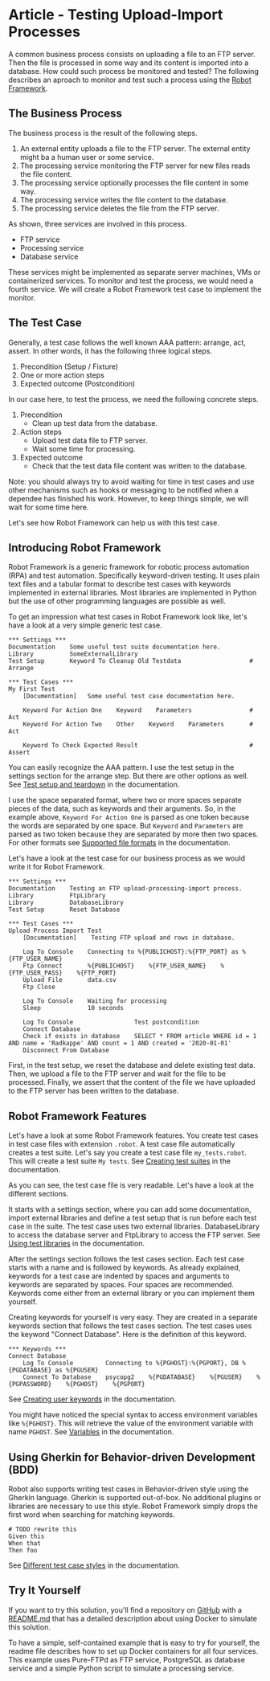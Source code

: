 # Article - Testing Upload-Import Processes

A common business process consists on uploading a file to an FTP server. Then the file is processed in some way and its content is imported into a database. How could such process be monitored and tested? The following describes an aproach to monitor and test such a process using the [Robot Framework](https://robotframework.org/).

## The Business Process

The business process is the result of the following steps.

1. An external entity uploads a file to the FTP server. The external entity might ba a human user or some service.
2. The processing service monitoring the FTP server for new files reads the file content.
3. The processing service optionally processes the file content in some way.
4. The processing service writes the file content to the database.
5. The processing service deletes the file from the FTP server.

As shown, three services are involved in this process.

- FTP service
- Processing service
- Database service

These services might be implemented as separate server machines, VMs or containerized services. To monitor and test the process, we would need a fourth service. We will create a Robot Framework test case to implement the monitor.

## The Test Case

Generally, a test case follows the well known AAA pattern: arrange, act, assert. In other words, it has the following three logical steps.

1. Precondition (Setup / Fixture)
2. One or more action steps
3. Expected outcome (Postcondition)

In our case here, to test the process, we need the following concrete steps.

1. Precondition
   - Clean up test data from the database.
2. Action steps
   - Upload test data file to FTP server.
   - Wait some time for processing.
3. Expected outcome
   - Check that the test data file content was written to the database.

Note: you should always try to avoid waiting for time in test cases and use other mechanisms such as hooks or messaging to be notified when a dependee has finished his work. However, to keep things simple, we will wait for some time here.

Let's see how Robot Framework can help us with this test case.

## Introducing Robot Framework

Robot Framework is a generic framework for robotic process automation (RPA) and test automation. Specifically keyword-driven testing. It uses plain text files and a tabular format to describe test cases with keywords implemented in external libraries. Most libraries are implemented in Python but the use of other programming languages are possible as well.

To get an impression what test cases in Robot Framework look like, let's have a look at a very simple generic test case.

    *** Settings ***
    Documentation    Some useful test suite documentation here.
    Library          SomeExternalLibrary
    Test Setup       Keyword To Cleanup Old Testdata                   # Arrange
    
    *** Test Cases ***
    My First Test
        [Documentation]   Some useful test case documentation here.
    
        Keyword For Action One    Keyword    Parameters                # Act
        Keyword For Action Two    Other    Keyword    Parameters       # Act
    
        Keyword To Check Expected Result                               # Assert

You can easily recognize the AAA pattern. I use the test setup in the settings section for the arrange step. But there are other options as well. See [Test setup and teardown](https://robotframework.org/robotframework/latest/RobotFrameworkUserGuide.html#test-setup-and-teardown) in the documentation.

I use the space separated format, where two or more spaces separate pieces of the data, such as keywords and their arguments. So, in the example above, `Keyword For Action One` is parsed as one token because the words are separated by one space. But `Keyword` and `Parameters` are parsed as two token because they are separated by more then two spaces. For other formats see [Supported file formats](https://robotframework.org/robotframework/latest/RobotFrameworkUserGuide.html#supported-file-formats) in the documentation.

Let's have a look at the test case for our business process as we would write it for Robot Framework.

    *** Settings ***
    Documentation    Testing an FTP upload-processing-import process.
    Library          FtpLibrary
    Library          DatabaseLibrary
    Test Setup       Reset Database
    
    *** Test Cases ***
    Upload Process Import Test
        [Documentation]    Testing FTP upload and rows in database.
    
        Log To Console    Connecting to %{PUBLICHOST}:%{FTP_PORT} as %{FTP_USER_NAME}
        Ftp Connect       %{PUBLICHOST}    %{FTP_USER_NAME}    %{FTP_USER_PASS}    %{FTP_PORT}
        Upload File       data.csv
        Ftp Close
    
        Log To Console    Waiting for processing
        Sleep             10 seconds
    
        Log To Console                 Test postcondition
        Connect Database
        Check if exists in database    SELECT * FROM article WHERE id = 1 AND name = 'Radkappe' AND count = 1 AND created = '2020-01-01'
        Disconnect From Database

First, in the test setup, we reset the database and delete existing test data. Then, we upload a file to the FTP server and wait for the file to be processed. Finally, we assert that the content of the file we have uploaded to the FTP server has been written to the database.

## Robot Framework Features

Let's have a look at some Robot Framework features. You create test cases in test case files with extension `.robot`. A test case file automatically creates a test suite. Let's say you create a test case file `my_tests.robot`. This will create a test suite `My tests`. See [Creating test suites](https://robotframework.org/robotframework/latest/RobotFrameworkUserGuide.html#creating-test-suites) in the documentation.

As you can see, the test case file is very readable. Let's have a look at the different sections.

It starts with a settings section, where you can add some documentation, import external libraries and define a test setup that is run before each test case in the suite. The test case uses two external libraries. DatabaseLibrary to access the database server and FtpLibrary to access the FTP server. See [Using test libraries](https://robotframework.org/robotframework/latest/RobotFrameworkUserGuide.html#using-test-libraries) in the documentation.

After the settings section follows the test cases section. Each test case starts with a name and is followed by keywords. As already explained, keywords for a test case are indented by spaces and arguments to keywords are separated by spaces. Four spaces are recommended. Keywords come either from an external library or you can implement them yourself.

Creating keywords for yourself is very easy. They are created in a separate keywords section that follows the test cases section. The test cases uses the keyword "Connect Database". Here is the definition of this keyword.

    *** Keywords ***
    Connect Database
        Log To Console         Connecting to %{PGHOST}:%{PGPORT}, DB %{PGDATABASE} as %{PGUSER}
        Connect To Database    psycopg2    %{PGDATABASE}    %{PGUSER}    %{PGPASSWORD}    %{PGHOST}    %{PGPORT}

See [Creating user keywords](https://robotframework.org/robotframework/latest/RobotFrameworkUserGuide.html#creating-user-keywords) in the documentation.

You might have noticed the special syntax to access environment variables like `%{PGHOST}`. This will retrieve the value of the environment variable with name `PGHOST`. See [Variables](https://robotframework.org/robotframework/latest/RobotFrameworkUserGuide.html#variables) in the documentation.

## Using Gherkin for Behavior-driven Development (BDD)

Robot also supports writing test cases in Behavior-driven style using the Gherkin language. Gherkin is supported out-of-box. No additional plugins or libraries are necessary to use this style. Robot Framework simply drops the first word when searching for matching keywords.

    # TODO rewrite this
    Given this
    When that
    Then foo

See [Different test case styles](http://robotframework.org/robotframework/latest/RobotFrameworkUserGuide.html#different-test-case-styles) in the documentation.

## Try It Yourself

If you want to try this solution, you'll find a repository on [GitHub](https://github.com/mneiferbag/robot-ftp-db) with a [README.md](https://github.com/mneiferbag/robot-ftp-db/blob/main/README.md) that has a detailed description about using Docker to simulate this solution.

To have a simple, self-contained example that is easy to try for yourself, the readme file describes how to set up Docker containers for all four services. This example uses Pure-FTPd as FTP service, PostgreSQL as database service and a simple Python script to simulate a processing service.
